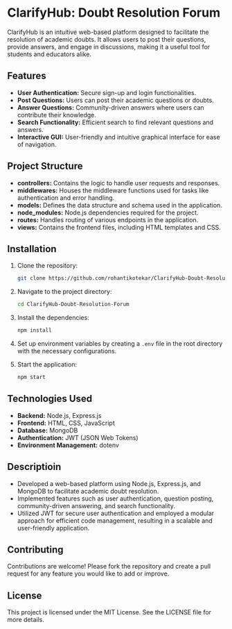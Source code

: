 # ClarifyHub: Doubt Resolution Forum

ClarifyHub is an intuitive web-based platform designed to facilitate the resolution of academic doubts. It allows users to post their questions, provide answers, and engage in discussions, making it a useful tool for students and educators alike.

## Features

- **User Authentication:** Secure sign-up and login functionalities.
- **Post Questions:** Users can post their academic questions or doubts.
- **Answer Questions:** Community-driven answers where users can contribute their knowledge.
- **Search Functionality:** Efficient search to find relevant questions and answers.
- **Interactive GUI:** User-friendly and intuitive graphical interface for ease of navigation.

## Project Structure

- **controllers:** Contains the logic to handle user requests and responses.
- **middlewares:** Houses the middleware functions used for tasks like authentication and error handling.
- **models:** Defines the data structure and schema used in the application.
- **node_modules:** Node.js dependencies required for the project.
- **routes:** Handles routing of various endpoints in the application.
- **views:** Contains the frontend files, including HTML templates and CSS.

## Installation

1. Clone the repository:

    ```bash
    git clone https://github.com/rohantikotekar/ClarifyHub-Doubt-Resolution-Forum.git
    ```

2. Navigate to the project directory:

    ```bash
    cd ClarifyHub-Doubt-Resolution-Forum
    ```

3. Install the dependencies:

    ```bash
    npm install
    ```

4. Set up environment variables by creating a `.env` file in the root directory with the necessary configurations.

5. Start the application:

    ```bash
    npm start
    ```

## Technologies Used

- **Backend:** Node.js, Express.js
- **Frontend:** HTML, CSS, JavaScript
- **Database:** MongoDB
- **Authentication:** JWT (JSON Web Tokens)
- **Environment Management:** dotenv

## Descriptioin
- Developed a web-based platform using Node.js, Express.js, and MongoDB to facilitate academic doubt resolution.
- Implemented features such as user authentication, question posting, community-driven answering, and search functionality.
-  Utilized JWT for secure user authentication and employed a modular approach for efficient code management, resulting in a scalable and user-friendly application.


## Contributing

Contributions are welcome! Please fork the repository and create a pull request for any feature you would like to add or improve.

## License

This project is licensed under the MIT License. See the LICENSE file for more details.










